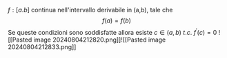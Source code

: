 $f:[a.b]$ continua nell'intervallo derivabile in (a,b), tale che
$$f(a) = f(b)$$
Se queste condizioni sono soddisfatte allora esiste $c \in (a,b) \ t.c. \ f^{'}(c) = 0$ 
![[Pasted image 20240804212820.png]]![[Pasted image 20240804212833.png]]